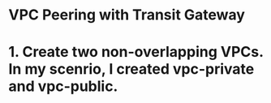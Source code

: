# VPC Peering with Transit Gateway



# 1. Create two non-overlapping VPCs. In my scenrio, I created vpc-private and vpc-public.